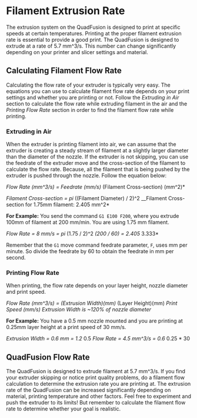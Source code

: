# Filament Extrusion Rate

The extrusion system on the QuadFusion is designed to print at specific speeds at certain temperatures. Printing at the proper filament extrusion rate is essential to provide a good print. The QuadFusion is designed to extrude at a rate of 5.7 mm^3/s. This number can change significantly depending on your printer and slicer settings and material.

## Calculating Filament Flow Rate

Calculating the flow rate of your extruder is typically very easy. The equations you can use to calculate filament flow rate depends on your print settings and whether you are printing or not. Follow the _Extruding in Air_ section to calculate the flow rate while extruding filament in the air and the _Printing Flow Rate_ section in order to find the filament flow rate while printing.

### Extruding in Air

When the extruder is printing filament into air, we can assume that the extruder is creating a steady stream of filament at a slightly larger diameter than the diameter of the nozzle. If the extruder is not skipping, you can use the feedrate of the extruder move and the cross-section of the filament to calculate the flow rate. Because, all the filament that is being pushed by the extruder is pushed through the nozzle. Follow the equation below:

_Flow Rate \(mm^3/s\) = Feedrate \(mm/s\)_ \(Filament Cross-section\) \(mm^2\)\*

_Filament Cross-section = pi_ \(\(Filament Diameter\) / 2\)^2 \_\_Filament Cross-section for 1.75mm filament: 2.405 mm^2\*

**For Example:** You send the command `G1 E100 F200`, where you extrude 100mm of filament at 200 mm/min. You are using 1.75 mm filament.

_Flow Rate = 8 mm/s = pi_ \(1.75 / 2\)^2 _\(200 / 60\) = 2.405_ 3.333\*

Remember that the `G1` move command feedrate parameter, `F`, uses mm per minute. So divide the feedrate by 60 to obtain the feedrate in mm per second.

### Printing Flow Rate

When printing, the flow rate depends on your layer height, nozzle diameter and print speed.

_Flow Rate \(mm^3/s\) = \(Extrusion Width\)\(mm\)_ \(Layer Height\)\(mm\) _Print Speed \(mm/s\)_ _Extrusion Width is ~120% of nozzle diameter_

**For Example:** You have a 0.5 mm nozzle mounted and you are printing at 0.25mm layer height at a print speed of 30 mm/s.

_Extrusion Width = 0.6 mm = 1.2_ 0.5 _Flow Rate = 4.5 mm^3/s = 0.6_ 0.25 \* 30

## QuadFusion Flow Rate

The QuadFusion is designed to extrude filament at 5.7 mm^3/s. If you find your extruder skipping or notice print quality problems, do a filament flow calculation to determine the extrusion rate you are printing at. The extrusion rate of the QuadFusion can be increased significantly depending on material, printing temperature and other factors. Feel free to experiment and push the extruder to its limits! But remember to calculate the filament flow rate to determine whether your goal is realistic.

